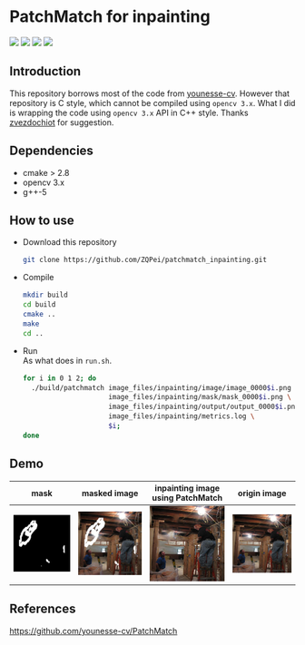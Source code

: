 # PatchMatch for inpainting

![](https://img.shields.io/badge/build-passing-green)  ![](https://img.shields.io/badge/opencv-3.x-green)  ![](https://img.shields.io/badge/cmake-%3E2.8-orange)  ![](https://img.shields.io/badge/Lisence-MIT-yellow)

## Introduction

This repository borrows most of the code from [younesse-cv](https://github.com/younesse-cv/PatchMatch).  However that repository is C style, which cannot be compiled using `opencv 3.x`.  What I did is wrapping the code using `opencv 3.x` API in C++ style. Thanks [zvezdochiot](https://github.com/zvezdochiot) for suggestion.



## Dependencies

- cmake > 2.8
- opencv 3.x
- g++-5



## How to use

- Download this repository

  ```bash
  git clone https://github.com/ZQPei/patchmatch_inpainting.git
  ```

- Compile

  ```bash
  mkdir build
  cd build
  cmake ..
  make
  cd ..
  ```

- Run  
  As what does in `run.sh`.

  ```bash
  for i in 0 1 2; do
    ./build/patchmatch image_files/inpainting/image/image_0000$i.png \
                       image_files/inpainting/mask/mask_0000$i.png \
                       image_files/inpainting/output/output_0000$i.png \
                       image_files/inpainting/metrics.log \
                       $i;
  done
  ```



## Demo

| mask                                                  | masked image                                                 | inpainting image using PatchMatch                                                  | origin image                                                 |
| ----------------------------------------------------- | ------------------------------------------------------------ | ----------------------------------------------------- | ------------------------------------------------------------ |
| ![](./image_files/inpainting/mask/mask_00001.png)     | ![](./image_files/inpainting/masked_image/masked_image_00001.png) | ![](./image_files/inpainting/output/output_00001.png)     | ![](./image_files/inpainting/image/image_00001.png) |






## References

https://github.com/younesse-cv/PatchMatch

